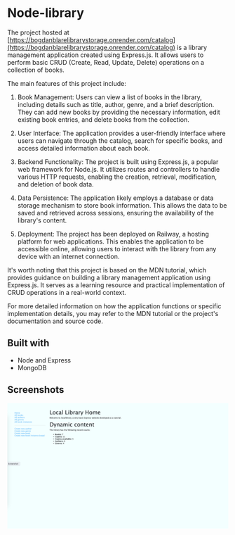 # Node-library

The project hosted at [https://bogdanblarelibrarystorage.onrender.com/catalog](https://bogdanblarelibrarystorage.onrender.com/catalog) is a library management application created using Express.js. It allows users to perform basic CRUD (Create, Read, Update, Delete) operations on a collection of books.

The main features of this project include:

1. Book Management: Users can view a list of books in the library, including details such as title, author, genre, and a brief description. They can add new books by providing the necessary information, edit existing book entries, and delete books from the collection.

2. User Interface: The application provides a user-friendly interface where users can navigate through the catalog, search for specific books, and access detailed information about each book.

3. Backend Functionality: The project is built using Express.js, a popular web framework for Node.js. It utilizes routes and controllers to handle various HTTP requests, enabling the creation, retrieval, modification, and deletion of book data.

4. Data Persistence: The application likely employs a database or data storage mechanism to store book information. This allows the data to be saved and retrieved across sessions, ensuring the availability of the library's content.

5. Deployment: The project has been deployed on Railway, a hosting platform for web applications. This enables the application to be accessible online, allowing users to interact with the library from any device with an internet connection.

It's worth noting that this project is based on the MDN tutorial, which provides guidance on building a library management application using Express.js. It serves as a learning resource and practical implementation of CRUD operations in a real-world context.

For more detailed information on how the application functions or specific implementation details, you may refer to the MDN tutorial or the project's documentation and source code.

## Built with
- Node and Express
- MongoDB

## Screenshots

![App Screenshot](https://raw.githubusercontent.com/bogdanblare/node-library/main/Screenshot.png)
